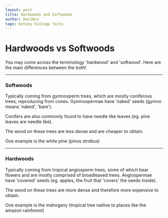 ```yaml
---
layout: post
title: Hardwoods and Softwoods
author: Dev10us
tags: botany biology facts
---
```


# Hardwoods vs Softwoods

You may come across the terminology 'hardwood' and 'softwood'.
Here are the main differences between the both!

---

### Softwoods
Typically coming from gymnosperm trees, which are mostly coniferous trees, reproducing from cones. 
Gymnospermae have 'naked' seeds (gymno means 'naked', 'bare').

Conifers are also commonly found to have needle like leaves (eg. pine leaves are needle like).

The wood on these trees are less dense and are cheaper to obtain.

One example is the white pine (pinus strobus)

---

### Hardwoods
Typically coming from tropical angiosperm trees, some of which bear flowers and are mostly comprised of broadleaved trees.
Angiospermae have 'covered' seeds (eg. apples, the fruit that 'covers' the seeds inside).

The wood on these trees are more dense and therefore more expensive to obtain.

One example is the mahogany (tropical tree naitive to places like the amazon rainforest)
